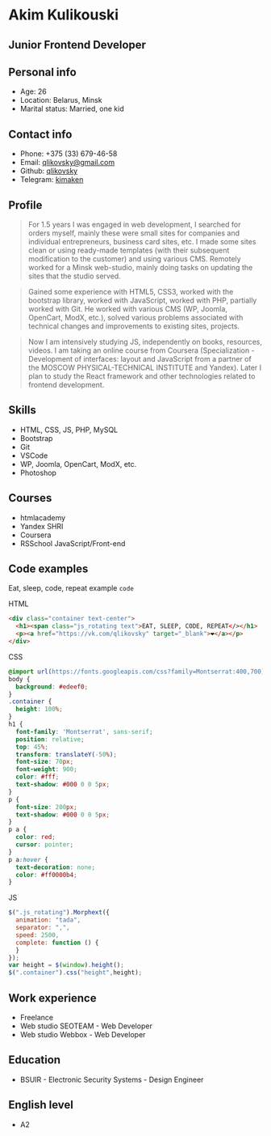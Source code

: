 # Akim Kulikouski

## Junior Frontend Developer

## Personal info
* Age: 26
* Location: Belarus, Minsk
* Marital status: Married, one kid

## Contact info
* Phone: +375 (33) 679-46-58
* Email: [qlikovsky@gmail.com](qlikovsky@gmail.com)
* Github: [qlikovsky](https://github.com/qlikovsky)
* Telegram: [kimaken](https://t.me/kimaken)

## Profile
>For 1.5 years I was engaged in web development, I searched for orders myself, mainly these were small sites for companies and individual entrepreneurs, business card sites, etc. I made some sites clean or using ready-made templates (with their subsequent modification to the customer) and using various CMS.
>Remotely worked for a Minsk web-studio, mainly doing tasks on updating the sites that the studio served.

>Gained some experience with HTML5, CSS3, worked with the bootstrap library, worked with JavaScript, worked with PHP, partially worked with Git. He worked with various CMS (WP, Joomla, OpenCart, ModX, etc.), solved various problems associated with technical changes and improvements to existing sites, projects.

>Now I am intensively studying JS, independently on books, resources, videos. I am taking an online course from Coursera (Specialization - Development of interfaces: layout and JavaScript from a partner of the MOSCOW PHYSICAL-TECHNICAL INSTITUTE and Yandex). Later I plan to study the React framework and other technologies related to frontend development.

## Skills
* HTML, CSS, JS, PHP, MySQL
* Bootstrap
* Git
* VSCode
* WP, Joomla, OpenCart, ModX, etc.
* Photoshop

## Courses
* htmlacademy
* Yandex SHRI
* Coursera
* RSSchool JavaScript/Front-end

## Code examples
Eat, sleep, code, repeat example `code`

HTML
``` html
<div class="container text-center">
  <h1><span class="js_rotating text">EAT, SLEEP, CODE, REPEAT</></h1>
  <p><a href="https://vk.com/qlikovsky" target="_blank">❤</a></p>
</div>
```

CSS
``` css
@import url(https://fonts.googleapis.com/css?family=Montserrat:400,700);
body {
  background: #edeef0;
}
.container {
  height: 100%;
}
h1 {
  font-family: 'Montserrat', sans-serif;
  position: relative;
  top: 45%;
  transform: translateY(-50%);
  font-size: 70px;
  font-weight: 900;
  color: #fff;
  text-shadow: #000 0 0 5px;
}
p {
  font-size: 200px;
  text-shadow: #000 0 0 5px;
}
p a {  
  color: red;
  cursor: pointer;
}
p a:hover {
  text-decoration: none;
  color: #ff0000b4;
}
```

JS
``` javascript
$(".js_rotating").Morphext({
  animation: "tada",
  separator: ",",
  speed: 2500,
  complete: function () {
  }
});
var height = $(window).height();
$(".container").css("height",height);
```

## Work experience
* Freelance
* Web studio SEOTEAM - Web Developer
* Web studio Webbox - Web Developer

## Education
* BSUIR - Electronic Security Systems - Design Engineer

## English level
* А2